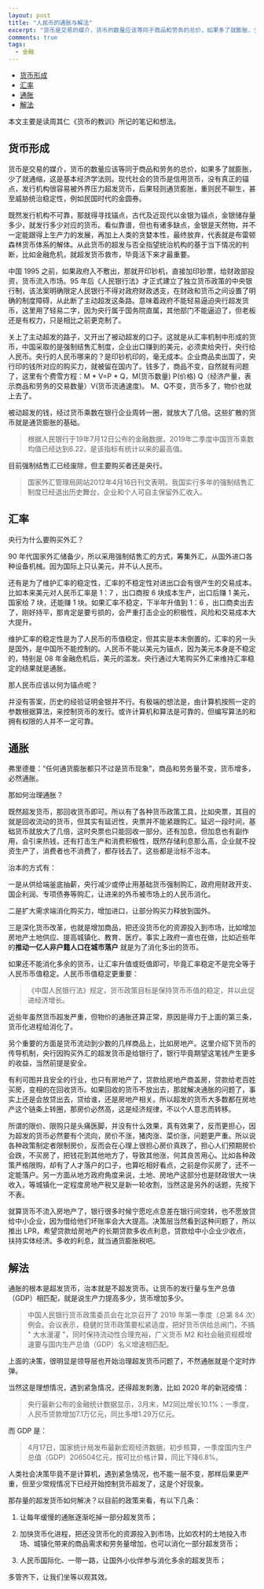 ```yaml
---
layout: post
title: "人民币的通胀与解法"
excerpt: "货币是交易的媒介，货币的数量应该等同于商品和劳务的总价，如果多了就膨胀，少了就通缩，这是基本经济学法则。现代社会的货币是信用货币，没有真正的锚点，发行机构很容易被外界压力超发货币，后果轻则通货膨胀，重则民不聊生，甚至威胁统治稳定性，例如民国时代的金圆券。"
comments: true
tags:
  - 金融
---
```


- [货币形成](#%E8%B4%A7%E5%B8%81%E5%BD%A2%E6%88%90)
- [汇率](#%E6%B1%87%E7%8E%87)
- [通胀](#%E9%80%9A%E8%83%80)
- [解法](#%E8%A7%A3%E6%B3%95)

本文主要是读周其仁《货币的教训》所记的笔记和想法。

## 货币形成

货币是交易的媒介，货币的数量应该等同于商品和劳务的总价，如果多了就膨胀，少了就通缩，这是基本经济学法则。现代社会的货币是信用货币，没有真正的锚点，发行机构很容易被外界压力超发货币，后果轻则通货膨胀，重则民不聊生，甚至威胁统治稳定性，例如民国时代的金圆券。

既然发行机构不可靠，那就得寻找锚点，古代及近现代以金银为锚点，金银储存量多少，就发行多少对应的货币。看似靠谱，但也有诸多缺点，金银是天然物，并不一定能跟得上生产力的发展，再加上人类的贪婪本性，最终放弃，代表就是布雷顿森林货币体系的解体。从此货币的超发与否全指望统治机构的基于当下情况的判断，比如金融危机，就超发货币救市，毕竟活下来才最重要。

中国 1995 之前，如果政府入不敷出，那就开印钞机，直接加印钞票，给财政部投资，货币流入市场。95 年后《人民银行法》才正式建立了独立货币政策的中央银行制，该法案明确限定人民银行不得对政府财政透支，在财政和货币之间设置了明确的制度障碍，从此断了主动超发这条路。意味着政府不能轻易逼迫央行超发货币，这里用了轻易二字，因为央行属于国务院直属，其他部门不能逼迫了，但老板还是有权力，只是相比之前更克制了。

关上了主动超发的路子，又开出了被动超发的口子。这就是从汇率机制中形成的货币，中国采取的是强制结售汇制度，企业出口赚到的美元，必须卖给央行，央行给人民币。央行的人民币哪来的？是印钞机印的，毫无成本。企业商品卖出国了，央行印的钱所对应的购买力，就被留在国内了。钱多了，商品不变，自然就有问题了，这里有个费雪方程：M * V=P * Q，M(货币数量) P(价格) Q（经济产量，表示商品和劳务的交易数量）V(货币流通速度)。  M、Q不变，货币多了，物价也就上去了。

被动超发的钱，经过货币乘数在银行企业周转一圈，就放大了几倍。这些扩散的货币就是通货膨胀的基础。

> 根据人民银行于19年7月12日公布的金融数据，2019年二季度中国货币乘数均值已经达到6.22，是该指标有统计以来的最高值。

目前强制结售汇已经废除，但主要购买者还是央行。
> 国家外汇管理局网站2012年4月16日刊文表明，我国实行多年的强制结售汇制度已经退出历史舞台，企业和个人可自主保留外汇收入。

## 汇率

央行为什么要购买外汇？

90 年代国家外汇储备少，所以采用强制结售汇的方式，筹集外汇，从国外进口各种设备机械。因为国际上只认美元，并不认人民币。

还有是为了维护汇率的稳定性，汇率的不稳定性对进出口会有很产生的交易成本。比如本来美元对人民币汇率是 1：7 ，出口商按 6 块成本生产，出口后赚 1 美元，国家给 7 块，还能赚 1 块。如果汇率不稳定，下半年升值到 1：6 ，出口商卖出去了，刚好持平，那肯定是要亏损的，会严重打击企业的积极性，风险和交易成本大大提升。

维护汇率的稳定性是为了人民币的币值稳定，但其实是本末倒置的，汇率的另一头是国外，是中国所不能控制的。人民币不能以美元为锚点，因为美元本身是不稳定的，特别是 08 年金融危机后，美元的滥发。央行通过大笔购买外汇来维持汇率稳定的结果就是通胀。

那人民币应该以何为锚点呢？

并没有答案，历史的经验证明金银并不行。有极端的想法是，由计算机按照一定的参数根据算法，来控制货币的发行。或许计算机和算法是可靠的，但编写算法的和拥有权限的人并不一定可靠。

## 通胀

弗里德曼：“任何通货膨胀都只不过是货币现象”，商品和劳务量不变，货币增多，必然通胀。 

那如何治理通胀？

既然超发货币，那回收货币即可。所以有了各种货币政策工具，比如央票，其目的就是回收流动的货币，但其实有延迟性，央票并不能紧跟购汇。延迟一段时间，基础货币就放大了几倍，这时央票也只能回收一部分。还有加息，但加息也有副作用，会引来热钱，还有打击生产和消费积极性，既然存储利息那么高，企业就不投资生产了，消费者也不消费了，都存钱去了。这些都是治标不治本。

治本的方式有：

一是从供给端釜底抽薪，央行减少或停止用基础货币强制购汇，政府用财政开支、国企利润、专项债券等购汇，让进来的外币被市场上的人民币消化。

二是扩大需求端消化购买力，增加进口，让部分购买力释放到国外。

三是深化货币改革，也就是增加商品，把还没货币化的资源投入到市场，比如增加房地产土地供应、提高城镇化、教育、医疗。事实上政府一直也在做，比如近些年的**推动一亿人非户籍人口在城市落户**  就是为了消化多出的货币。

如果还不能消化多余的货币，让汇率升值或贬值即可，毕竟汇率稳定不是完全等于人民币币值稳定。人民币币值稳定更重要：

> 《中国人民银行法》规定，货币政策目标是保持货币币值的稳定，并以此促进经济增长。

近些年虽然货币超发严重，但物价的通胀还算正常，原因是得力于上面的第三条，货币化进程给消化了。

另个重要的方面是货币流动到少数的几样商品上，比如房地产。这里介绍下货币的传导机制，央行因购买外汇的超发货币是给银行了，银行毕竟期望这笔钱产生更多的收益，当然前提是安全。

有利可图并且安全的行业，也只有房地产了，贷款给房地产商盖房，贷款给老百姓买房，变相的在回收货币。如果回收的货币不放出去，那就解决通胀的问题了，事实上还是会放贷出去，贷给谁，还是房地产相关。所以超发的货币大多数都在房地产这个链条上转圈，那房价必然高，这是经济规律，不以个人意志而转移。

所谓的限价、限购只是头痛医脚，并没有什么效果，真有效果了，反而更担心，因为超发的货币必然要有个流向，房价不涨，猪肉涨、菜价涨，问题更严重。所以说各种政策制定者限制房价，反而会在心理上很担心房价真跌了，担心人们预期房价会跌，不买房了，把钱花到其他地方了，导致其他涨，何其良苦用心。比如各种政策严格限购，却有了人才落户的口子，也算吃相好看点，之前是你买房了，还不一定能落户。另一方面从地方政府角度来说，土地、房地产这部分也是财政很大一块收入，等城镇化一定程度房地产税又是新一轮收割，当然这是另外的话题，先按下不表。

就算货币不流入房地产了，银行很多时候宁愿吃点息差在银行间空转，也不愿放贷给中小企业，因为借给他们坏账率会大大提高。决策层当然看到这种问题了，所以推出 LPR，希望贷款给房地产的长期贷款多收点利息，贷款给中小企业少收点，扶持实体经济。多收的利息，就当通货膨胀税吧。

## 解法

通胀的根本是超发货币，治本就是不超发货币。让货币的发行量与生产总值（GDP）相匹配，就是说生产力提高多少，货币增加多少。

> 中国人民银行货币政策委员会在北京召开了 2019 年第一季度（总第 84 次）例会。会议表示，稳健的货币政策要松紧适度，把好货币供给总闸门，不搞 " 大水漫灌 "，同时保持流动性合理充裕，广义货币 M2 和社会融资规模增速要与国内生产总值（GDP）名义增速相匹配。

上面的决策，很明显是领导层也开始治理超发货币问题了，不然通胀就是个定时炸弹。

当然这是理想情况，遇到紧急情况，还得超发刺激，比如 2020 年的新冠疫情：

> 央行最新公布的金融统计数据显示，3月末，M2同比增长10.1%；一季度，人民币贷款增加7.1万亿元，同比多增1.29万亿元。

而 GDP 是：

> 4月17日，国家统计局发布最新宏观经济数据，初步核算，一季度国内生产总值（GDP）206504亿元，按可比价格计算，同比下降6.8%。

人类社会决策毕竟不是计算机，遇到紧急情况，也不能一层不变，那样后果更严重，但至少常规情况下已经开始控制货币超发了，这是个好现象。

那存量的超发货币如何解决？以目前的政策来看，有以下几条：

1. 让每年缓慢的通胀逐渐吃掉一部分超发货币；

2. 加快货币化进程，把还没货币化的资源投入到市场，比如农村的土地投入市场、城镇化带来的商品需求和劳务量增加，也可以消化一部分超发货币；

3. 人民币国际化、一带一路，让国外小伙伴参与消化多余的超发货币；

多管齐下，让我们坐等以观其效。